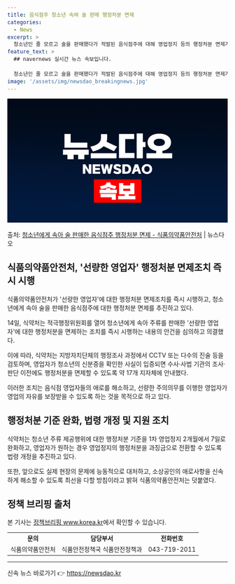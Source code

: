 ```yaml
---
title: 음식점주 청소년 속여 술 판매 행정처분 면제
categories:
  - News
excerpt: >
  청소년인 줄 모르고 술을 판매했다가 적발된 음식점주에 대해 영업정지 등의 행정처분 면제가추진된다. 식품의약품…
feature_text: >
  ## navernews 실시간 뉴스 속보입니다.

  청소년인 줄 모르고 술을 판매했다가 적발된 음식점주에 대해 영업정지 등의 행정처분 면제가추진된다. 식품의약품…
image: '/assets/img/newsdao_breakingnews.jpg'
---
```


![뉴스다오 속보](/assets/img/newsdao_breakingnews.jpg)

<p>출처: <a href="https://newsdao.kr/3165" rel="dofollow">청소년에게 속아 술 판매한 음식점주 행정처분 면제 - 식품의약품안전처</a> | 뉴스다오</p>

<h2 data-ke-size="size26">식품의약품안전처, '선량한 영업자' 행정처분 면제조치 즉시 시행</h2>
<p data-ke-size="size16">식품의약품안전처가 '선량한 영업자'에 대한 행정처분 면제조치를 즉시 시행하고, 청소년에게 속아 술을 판매한 음식점주에 대한 행정처분 면제를 추진하고 있다.</p>
<p data-ke-size="size16">14일, 식약처는 적극행정위원회를 열어 청소년에게 속아 주류를 판매한 '선량한 영업자'에 대한 행정처분을 면제하는 조치를 즉시 시행하는 내용의 안건을 심의하고 의결했다.</p>
<p data-ke-size="size16">이에 따라, 식약처는 지방자치단체의 행정조사 과정에서 CCTV 또는 다수의 진술 등을 검토하며, 영업자가 청소년의 신분증을 확인한 사실이 입증되면 수사·사법 기관의 조사·판단 이전에도 행정처분을 면제할 수 있도록 약 17개 지자체에 안내했다.</p>
<p data-ke-size="size16">이러한 조치는 음식점 영업자들의 애로를 해소하고, 선량한 주의의무를 이행한 영업자가 영업의 자유를 보장받을 수 있도록 하는 것을 목적으로 하고 있다.</p>

<h2 data-ke-size="size26">행정처분 기준 완화, 법령 개정 및 지원 조치</h2>
<p data-ke-size="size16">식약처는 청소년 주류 제공행위에 대한 행정처분 기준을 1차 영업정지 2개월에서 7일로 완화하고, 영업자가 원하는 경우 영업정지의 행정처분을 과징금으로 전환할 수 있도록 법령 개정을 추진하고 있다.</p>
<p data-ke-size="size16">또한, 앞으로도 실제 현장의 문제에 능동적으로 대처하고, 소상공인의 애로사항을 신속하게 해소할 수 있도록 최선을 다할 방침이라고 밝혀 식품의약품안전처는 덧붙였다.</p>

<h2 data-ke-size="size26">정책 브리핑 출처</h2>
<p data-ke-size="size16">본 기사는 <a href="https://newsdao.kr/3165">정책브리핑 www.korea.kr</a>에서 확인할 수 있습니다.</p>
<table>
<tbody>
<tr>
<td style="text-align: center;"><b>문의</b></td>
<td style="text-align: center;"><b>담당부서</b></td>
<td style="text-align: center;"><b>전화번호</b></td>
</tr>
<tr>
<td style="text-align: center;">식품의약품안전처</td>
<td style="text-align: center;">식품안전정책국 식품안전정책과</td>
<td style="text-align: center;">043-719-2011</td>
</tr>
</tbody>
</table>
<hr> 

신속 뉴스 바로가기 👉 <a href="https://newsdao.kr" rel="dofollow">https://newsdao.kr</a>


